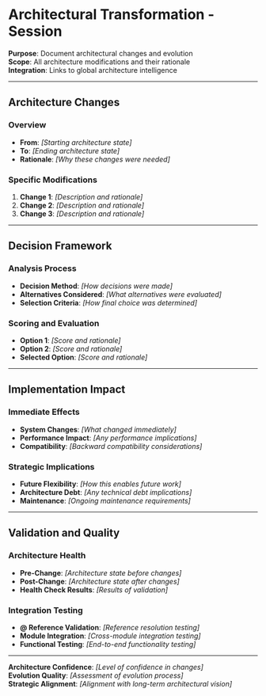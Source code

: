 # Architectural Transformation - Session

**Purpose**: Document architectural changes and evolution  
**Scope**: All architecture modifications and their rationale  
**Integration**: Links to global architecture intelligence  

---

## Architecture Changes

### Overview
- **From**: _[Starting architecture state]_
- **To**: _[Ending architecture state]_
- **Rationale**: _[Why these changes were needed]_

### Specific Modifications
1. **Change 1**: _[Description and rationale]_
2. **Change 2**: _[Description and rationale]_
3. **Change 3**: _[Description and rationale]_

---

## Decision Framework

### Analysis Process
- **Decision Method**: _[How decisions were made]_
- **Alternatives Considered**: _[What alternatives were evaluated]_
- **Selection Criteria**: _[How final choice was determined]_

### Scoring and Evaluation
- **Option 1**: _[Score and rationale]_
- **Option 2**: _[Score and rationale]_
- **Selected Option**: _[Score and rationale]_

---

## Implementation Impact

### Immediate Effects
- **System Changes**: _[What changed immediately]_
- **Performance Impact**: _[Any performance implications]_
- **Compatibility**: _[Backward compatibility considerations]_

### Strategic Implications
- **Future Flexibility**: _[How this enables future work]_
- **Architecture Debt**: _[Any technical debt implications]_
- **Maintenance**: _[Ongoing maintenance requirements]_

---

## Validation and Quality

### Architecture Health
- **Pre-Change**: _[Architecture state before changes]_
- **Post-Change**: _[Architecture state after changes]_
- **Health Check Results**: _[Results of validation]_

### Integration Testing
- **@ Reference Validation**: _[Reference resolution testing]_
- **Module Integration**: _[Cross-module integration testing]_
- **Functional Testing**: _[End-to-end functionality testing]_

---

**Architecture Confidence**: _[Level of confidence in changes]_  
**Evolution Quality**: _[Assessment of evolution process]_  
**Strategic Alignment**: _[Alignment with long-term architectural vision]_
